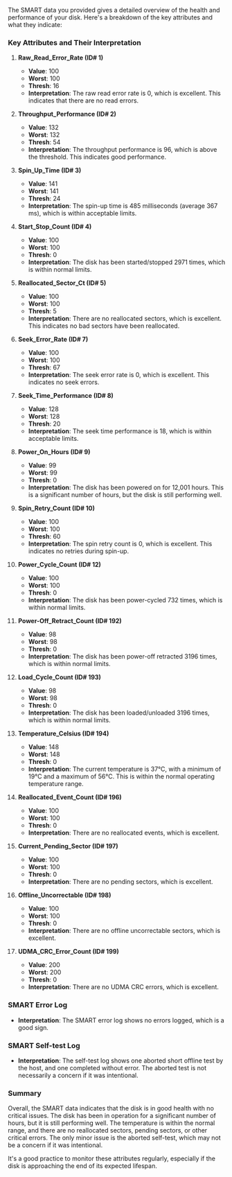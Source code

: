 The SMART data you provided gives a detailed overview of the health and performance of your disk. Here's a breakdown of the key attributes and what they indicate:

### Key Attributes and Their Interpretation

1. **Raw_Read_Error_Rate (ID# 1)**
   - **Value**: 100
   - **Worst**: 100
   - **Thresh**: 16
   - **Interpretation**: The raw read error rate is 0, which is excellent. This indicates that there are no read errors.

2. **Throughput_Performance (ID# 2)**
   - **Value**: 132
   - **Worst**: 132
   - **Thresh**: 54
   - **Interpretation**: The throughput performance is 96, which is above the threshold. This indicates good performance.

3. **Spin_Up_Time (ID# 3)**
   - **Value**: 141
   - **Worst**: 141
   - **Thresh**: 24
   - **Interpretation**: The spin-up time is 485 milliseconds (average 367 ms), which is within acceptable limits.

4. **Start_Stop_Count (ID# 4)**
   - **Value**: 100
   - **Worst**: 100
   - **Thresh**: 0
   - **Interpretation**: The disk has been started/stopped 2971 times, which is within normal limits.

5. **Reallocated_Sector_Ct (ID# 5)**
   - **Value**: 100
   - **Worst**: 100
   - **Thresh**: 5
   - **Interpretation**: There are no reallocated sectors, which is excellent. This indicates no bad sectors have been reallocated.

6. **Seek_Error_Rate (ID# 7)**
   - **Value**: 100
   - **Worst**: 100
   - **Thresh**: 67
   - **Interpretation**: The seek error rate is 0, which is excellent. This indicates no seek errors.

7. **Seek_Time_Performance (ID# 8)**
   - **Value**: 128
   - **Worst**: 128
   - **Thresh**: 20
   - **Interpretation**: The seek time performance is 18, which is within acceptable limits.

8. **Power_On_Hours (ID# 9)**
   - **Value**: 99
   - **Worst**: 99
   - **Thresh**: 0
   - **Interpretation**: The disk has been powered on for 12,001 hours. This is a significant number of hours, but the disk is still performing well.

9. **Spin_Retry_Count (ID# 10)**
   - **Value**: 100
   - **Worst**: 100
   - **Thresh**: 60
   - **Interpretation**: The spin retry count is 0, which is excellent. This indicates no retries during spin-up.

10. **Power_Cycle_Count (ID# 12)**
    - **Value**: 100
    - **Worst**: 100
    - **Thresh**: 0
    - **Interpretation**: The disk has been power-cycled 732 times, which is within normal limits.

11. **Power-Off_Retract_Count (ID# 192)**
    - **Value**: 98
    - **Worst**: 98
    - **Thresh**: 0
    - **Interpretation**: The disk has been power-off retracted 3196 times, which is within normal limits.

12. **Load_Cycle_Count (ID# 193)**
    - **Value**: 98
    - **Worst**: 98
    - **Thresh**: 0
    - **Interpretation**: The disk has been loaded/unloaded 3196 times, which is within normal limits.

13. **Temperature_Celsius (ID# 194)**
    - **Value**: 148
    - **Worst**: 148
    - **Thresh**: 0
    - **Interpretation**: The current temperature is 37°C, with a minimum of 19°C and a maximum of 56°C. This is within the normal operating temperature range.

14. **Reallocated_Event_Count (ID# 196)**
    - **Value**: 100
    - **Worst**: 100
    - **Thresh**: 0
    - **Interpretation**: There are no reallocated events, which is excellent.

15. **Current_Pending_Sector (ID# 197)**
    - **Value**: 100
    - **Worst**: 100
    - **Thresh**: 0
    - **Interpretation**: There are no pending sectors, which is excellent.

16. **Offline_Uncorrectable (ID# 198)**
    - **Value**: 100
    - **Worst**: 100
    - **Thresh**: 0
    - **Interpretation**: There are no offline uncorrectable sectors, which is excellent.

17. **UDMA_CRC_Error_Count (ID# 199)**
    - **Value**: 200
    - **Worst**: 200
    - **Thresh**: 0
    - **Interpretation**: There are no UDMA CRC errors, which is excellent.

### SMART Error Log
- **Interpretation**: The SMART error log shows no errors logged, which is a good sign.

### SMART Self-test Log
- **Interpretation**: The self-test log shows one aborted short offline test by the host, and one completed without error. The aborted test is not necessarily a concern if it was intentional.

### Summary
Overall, the SMART data indicates that the disk is in good health with no critical issues. The disk has been in operation for a significant number of hours, but it is still performing well. The temperature is within the normal range, and there are no reallocated sectors, pending sectors, or other critical errors. The only minor issue is the aborted self-test, which may not be a concern if it was intentional.

It's a good practice to monitor these attributes regularly, especially if the disk is approaching the end of its expected lifespan.
